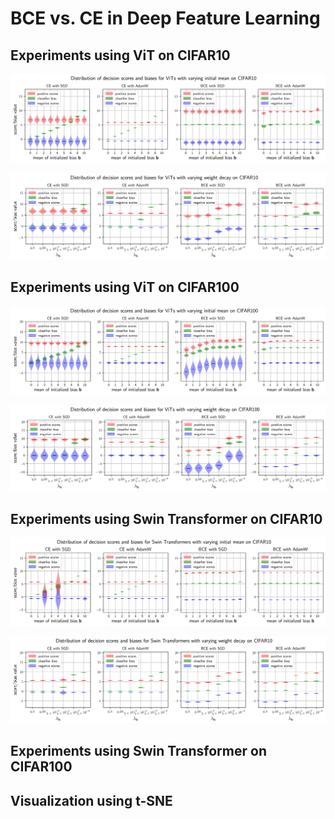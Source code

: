 # BCE vs. CE in Deep Feature Learning

## Experiments using ViT on CIFAR10
![Distribution of decision scores and biases for ViTs with varying initial mean on CIFAR10](https://github.com/Xiao-hb/BCE-vs.-CE/blob/main/Figs/ViT_cifar10_bias_mean.png)
<br />

![Distribution of decision scores and biases for ViTs with varying weight decay on CIFAR10](https://github.com/Xiao-hb/BCE-vs.-CE/blob/main/Figs/ViT_cifar10_bias_weight_decay.png)
<br />

## Experiments using ViT on CIFAR100
![Distribution of decision scores and biases for ViTs with varying initial mean on CIFAR100](https://github.com/Xiao-hb/BCE-vs.-CE/blob/main/Figs/ViT_cifar100_bias_mean.png)
<br />

![Distribution of decision scores and biases for ViTs with varying weight decay on CIFAR100](https://github.com/Xiao-hb/BCE-vs.-CE/blob/main/Figs/ViT_cifar100_bias_weight_decay.png)
<br />

## Experiments using Swin Transformer on CIFAR10
![Distribution of decision scores and biases for Swin Transformers with varying initial mean on CIFAR10](https://github.com/Xiao-hb/BCE-vs.-CE/blob/main/Figs/Swin_cifar10_bias_mean.png)
<br />

![Distribution of decision scores and biases for Swin Transformers with varying weight decay on CIFAR10](https://github.com/Xiao-hb/BCE-vs.-CE/blob/main/Figs/Swin_cifar10_bias_weight_decay.png)
<br />

## Experiments using Swin Transformer on CIFAR100


## Visualization using t-SNE
